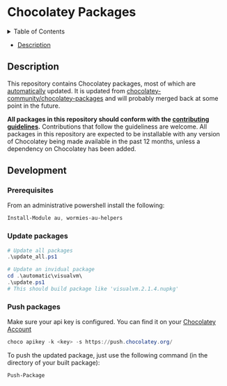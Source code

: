 # Chocolatey Packages

<!-- markdownlint-disable -->
<!-- START doctoc generated TOC please keep comment here to allow auto update -->
<!-- DON'T EDIT THIS SECTION, INSTEAD RE-RUN doctoc TO UPDATE -->
<details>
<summary>Table of Contents</summary>

- [Description](#description)
- [Development](#development)
  - [Prerequisites](#prerequisites)
  - [Update packages](#update-packages)
  - [Push packages](#push-packages)

</details>
<!-- END doctoc generated TOC please keep comment here to allow auto update -->

- [Description](#description)

<!-- END doctoc generated TOC please keep comment here to allow auto update -->

<!-- markdownlint-enable -->

## Description

This repository contains Chocolatey packages, most of which are [automatically](https://docs.chocolatey.org/en-us/create/automatic-packages) updated.
It is updated from [chocolatey-community/chocolatey-packages](https://github.com/chocolatey-community/chocolatey-packages) and will probably merged back at some point in the future.

**All packages in this repository should conform with the [contributing guidelines](CONTRIBUTING.md).** Contributions that follow the guideliness are welcome.
All packages in this repository are expected to be installable with any version of Chocolatey being made available in the past 12 months, unless a dependency on Chocolatey has been added.

## Development

### Prerequisites

From an administrative powershell install the following:

```powershell
Install-Module au, wormies-au-helpers
```

### Update packages

```powershell
# Update all packages
.\update_all.ps1

# Update an invidual package
cd .\automatic\visualvm\
.\update.ps1
# This should build package like 'visualvm.2.1.4.nupkg'
```

### Push packages

Make sure your api key is configured. You can find it on your [Chocolatey Account](https://community.chocolatey.org/account)

```powershell
choco apikey -k <key> -s https://push.chocolatey.org/
```

To push the updated package, just use the following command (in the directory of your built package):

```powershell
Push-Package
```
